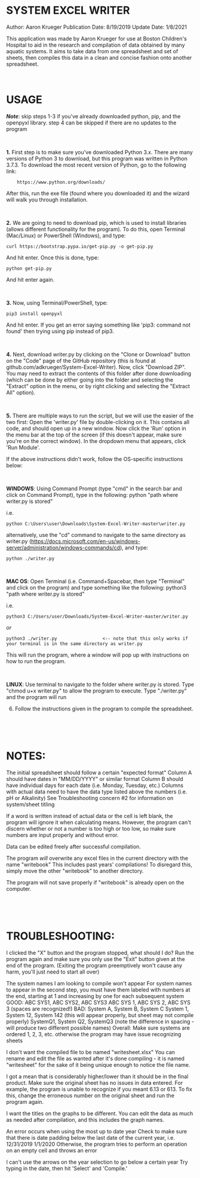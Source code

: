 # SYSTEM EXCEL WRITER
Author: Aaron Krueger
Publication Date: 8/19/2019
Update Date: 1/8/2021


This application was made by Aaron Krueger for use at Boston Children's Hospital to aid in the research and compilation
of data obtained by many aquatic systems. It aims to take data from one spreadsheet and set of sheets, then compiles
this data in a clean and concise fashion onto another spreadsheet.


&nbsp; &nbsp; 

# **USAGE**

**_Note_**: skip steps 1-3 if you've already downloaded python, pip, and the openpyxl library. step 4 can be skipped if there 
    are no updates to the program

&nbsp; 

**1.** First step is to make sure you've downloaded Python 3.x. There are many versions of Python 3 to download, but this
program was written in Python 3.7.3. To download the most recent version of Python, go to the following link:

        https://www.python.org/downloads/

After this, run the exe file (found where you downloaded it) and the wizard will walk you through installation.

&nbsp; 

**2.** We are going to need to download pip, which is used to install libraries (allows different functionality for the
program). To do this, open Terminal (Mac/Linux) or PowerShell (Windows), and type:

    curl https://bootstrap.pypa.io/get-pip.py -o get-pip.py

And hit enter. Once this is done, type:

    python get-pip.py

And hit enter again.

&nbsp; 

**3.** Now, using Terminal/PowerShell, type:

    pip3 install openpyxl

And hit enter. If you get an error saying something like 'pip3: command not found' then trying using pip instead of
pip3.

&nbsp; 

**4.** Next, download writer.py by clicking on the "Clone or Download" button on the "Code" page of the GitHub repository
(this is found at github.com/adkrueger/System-Excel-Writer). Now, click "Download ZIP". You may need to extract the
contents of this folder after done downloading (which can be done by either going into the folder and selecting the
"Extract" option in the menu, or by right clicking and selecting the "Extract All" option).

&nbsp; 

**5.** There are multiple ways to run the script, but we will use the easier of the two first:
Open the 'writer.py' file by double-clicking on it. This contains all code, and should open up in a new window. Now click the 'Run' option in
the menu bar at the top of the screen (if this doesn't appear, make sure you're on the correct window). In the dropdown
menu that appears, click 'Run Module'.

If the above instructions didn't work, follow the OS-specific instructions below:

&nbsp; 

**WINDOWS**:
Using Command Prompt (type "cmd" in the search bar and click on Command Prompt), type in the following:
python "path where writer.py is stored"

i.e.

    python C:\Users\user\Downloads\System-Excel-Writer-master\writer.py

alternatively, use the "cd" command to navigate to the same directory as writer.py (https://docs.microsoft.com/en-us/windows-server/administration/windows-commands/cd), and type:

    python ./writer.py

&nbsp; 

**MAC OS**:
Open Terminal (i.e. Command+Spacebar, then type "Terminal" and click on the program) and type something like the following:
python3 "path where writer.py is stored"

i.e.

    python3 C:/Users/user/Downloads/System-Excel-Writer-master/writer.py

*or*

    python3 ./writer.py                 <-- note that this only works if your terminal is in the same directory as writer.py

This will run the program, where a window will pop up with instructions on how to run the program.

&nbsp; 

**LINUX**:
Use terminal to navigate to the folder where writer.py is stored.
Type "chmod u+x writer.py" to allow the program to execute.
Type "./writer.py" and the program will run


6. Follow the instructions given in the program to compile the spreadsheet.

&nbsp; 

&nbsp; 



# NOTES:
The initial spreadsheet should follow a certain "expected format"
    Column A should have dates in "MM/DD/YYYY" or similar format
    Column B should have individual days for each date (i.e. Monday, Tuesday, etc.)
    Columns with actual data need to have the data type listed above the numbers (i.e. pH or Alkalinity)
    See Troubleshooting concern #2 for information on system/sheet titling

If a word is written instead of actual data or the cell is left blank, the program will ignore it when calculating means.
    However, the program can't discern whether or not a number is too high or too low, so make sure numbers are input
    properly and without error.

Data can be edited freely after successful compilation.

The program *will* overwrite any excel files in the current directory with the name "writebook"
    This includes past years' compilations!
    To disregard this, simply move the other "writebook" to another directory.

The program will not save properly if "writebook" is already open on the computer.

&nbsp; 

&nbsp; 

# TROUBLESHOOTING:
I clicked the "X" button and the program stopped, what should I do?
    Run the program again and make sure you only use the "Exit" button given at the end of the program.
    (Exiting the program preemptively won't cause any harm, you'll just need to start all over)

The system names I am looking to compile won't appear
    For system names to appear in the second step, you must have them labeled with numbers at the end, starting at 1
    and increasing by one for each subsequent system
    GOOD: ABC SYS1, ABC SYS2, ABC SYS3
          ABC SYS 1, ABC SYS 2, ABC SYS 3 (spaces are recognized!)
    BAD: System A, System B, System C
         System 1, System 12, System 142 (this will appear properly, but sheet may not compile properly)
         SystemQ1, System Q2, SystemQ3 (note the difference in spacing - will produce two different possible names)
    Overall: Make sure systems are ordered 1, 2, 3, etc. otherwise the program may have issue recognizing sheets

I don't want the compiled file to be named "writesheet.xlsx"
    You can rename and edit the file as wanted after it's done compiling - it is named "writesheet" for the sake of it
    being unique enough to notice the file name.

I got a mean that is considerably higher/lower than it should be in the final product.
    Make sure the original sheet has no issues in data entered.
    For example, the program is unable to recognize if you meant 6.13 or 613.
    To fix this, change the erroneous number on the original sheet and run the program again.

I want the titles on the graphs to be different.
    You can edit the data as much as needed after compilation, and this includes the graph names.

An error occurs when using the most up to date year
    Check to make sure that there is date padding below the last date of the current year, i.e.
            12/31/2019
            1/1/2020
    Otherwise, the program tries to perform an operation on an empty cell and throws an error

I can't use the arrows on the year selection to go below a certain year
    Try typing in the date, then hit 'Select' and 'Compile.'
